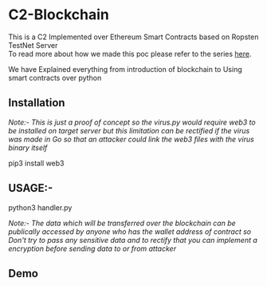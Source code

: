 # C2-Blockchain
This is a C2 Implemented over Ethereum Smart Contracts based on Ropsten TestNet Server<br/>
To read more about how we made this poc please refer to the series [here](https://sarthaksaini.com/2019/August/Blockchain/parts/1/Introduction.html).

We have Explained everything from introduction of blockchain to Using smart contracts over python

## Installation

*Note:- This is just a proof of concept so the virus.py would require web3 to be installed on target server but this limitation can be rectified if the virus was made in Go so that an attacker could link the web3 files with the virus binary itself*

pip3 install web3

## USAGE:-

python3 handler.py

*Note:- The data which will be transferred over the blockchain can be publically accessed by anyone who has the wallet address of contract so Don't try to pass any sensitive data and to rectify that you can implement a encryption before sending data to or from attacker*

## Demo


